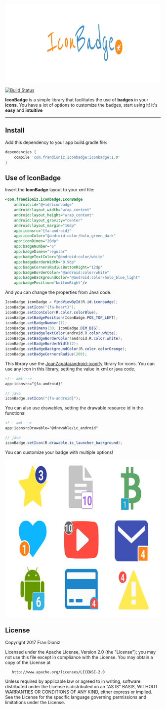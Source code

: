 
<img src="graphics/head.png" height="256" align="center">

[![Build Status](https://travis-ci.org/Dioniz/iconbadge.svg?branch=master)](https://travis-ci.org/Dioniz/iconbadge)

**IconBadge** is a simple library that facilitates the use of **badges** in your **icons**. You have a lot of options to customize the badges, start using it! It's **easy** and **intuitive**

-----

## Install
Add this dependency to your app build.gradle file:
```gradle
dependencies {
    compile 'com.frandioniz.iconbadge:iconbadge:1.0'
}
```

## Use of IconBadge
Insert the **IconBadge** layout to your xml file:
```xml
<com.frandioniz.iconbadge.IconBadge
    android:id="@+id/iconbadge"
    android:layout_width="wrap_content"
    android:layout_height="wrap_content"
    android:layout_gravity="center"
    android:layout_margin="16dp"
    app:iconsrc="{fa-android}"
    app:iconColor="@android:color/holo_green_dark"
    app:iconDimen="20dp"
    app:badgeNumber="6"
    app:badgeDimen="regular"
    app:badgeTextColor="@android:color/white"
    app:badgeBorderWidth="0.9dp"
    app:badgeCornersRadiusBottomRight="12dp"
    app:badgeBorderColor="@android:color/white"
    app:badgeBackgroundColor="@android:color/holo_blue_light"
    app:badgePosition="bottomRight"/>
```

And you can change the properties from Java code:
```java
IconBadge iconBadge = findViewById(R.id.iconbadge);
iconBadge.setIcon("{fa-heart}");
iconBadge.setIconColor(R.color.colorBlue);
iconBadge.setBadgePosition(IconBadge.POS_TOP_LEFT);
iconBadge.setBadgeNumber(1);
iconBadge.setDimens(30, IconBadge.DIM_BIG);
iconBadge.setBadgeTextColor(android.R.color.white);
iconBadge.setBadgeBorderColor(android.R.color.white);
iconBadge.setBadgeBorderWidth(2);
iconBadge.setBadgeBackgroundColor(R.color.colorOrange);
iconBadge.setBadgeCornersRadius(200);
```


This library use the [JoanZapata/android-iconify](https://github.com/JoanZapata/android-iconify) library for icons. You can use any icon in this library, setting the value in xml or java code.


```xml
<!-- xml -->
app:iconsrc="{fa-android}"
```

```java
// java
iconBadge.setIcon("{fa-android}");
```

You can also use drawables, setting the drawable resource id in the functions:


```xml
<!-- xml -->
app:iconsrcDrawable="@drawable/ic_android"
```

```java
// java
iconBadge.setIcon(R.drawable.ic_launcher_background);
```

You can customize your badge with multiple options!

<img src="graphics/icons.png" height="512" align="center">


## License
Copyright 2017 Fran Dioniz

   Licensed under the Apache License, Version 2.0 (the "License");
   you may not use this file except in compliance with the License.
   You may obtain a copy of the License at

       http://www.apache.org/licenses/LICENSE-2.0

   Unless required by applicable law or agreed to in writing, software
   distributed under the License is distributed on an "AS IS" BASIS,
   WITHOUT WARRANTIES OR CONDITIONS OF ANY KIND, either express or implied.
   See the License for the specific language governing permissions and
   limitations under the License.
